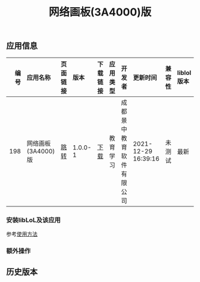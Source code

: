 ﻿---
id: 198
title: 网络画板(3A4000)版
toc: true
weight: 198
---

## 应用信息 
|   编号 | 应用名称          | 页面链接                                       | 版本      | 下载链接                                                                             | 应用类型   | 开发者          | 更新时间                | 兼容性   | liblol版本   |
|-----:|:--------------|:-------------------------------------------|:--------|:---------------------------------------------------------------------------------|:-------|:-------------|:--------------------|:------|:-----------|
|  198 | 网络画板(3A4000)版 | [跳转](http://app.loongapps.cn/#/detail/198) | 1.0.0-1 | [下载](http://113.24.212.22:8090/upload/file/netpad-loongson_1.0.0-1_mips64el.deb) | 教育学习   | 成都景中教育软件有限公司 | 2021-12-29 16:39:16 | 未测试   | 最新         |
### 安装libLoL及该应用 
参考[使用方法](/docs/usage) 
### 额外操作 


## 历史版本 
 